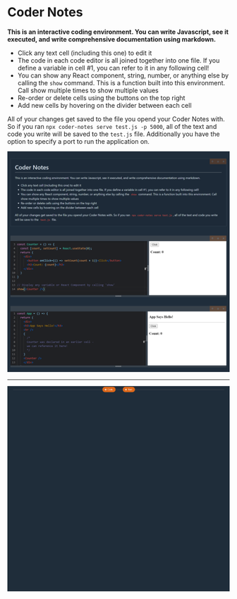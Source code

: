 # Coder Notes

**This is an interactive coding environment. You can write Javascript, see it executed, and write comprehensive documentation using markdown.**



- Click any text cell (including this one) to edit it
- The code in each code editor is all joined together into one file. If you define a variable in cell #1, you can refer to it in any following cell!
- You can show any React component, string, number, or anything else by calling the `show` command. This is a function built into this environment. Call show multiple times to show multiple values
- Re-order or delete cells using the buttons on the top right
- Add new cells by hovering on the divider between each cell

All of your changes get saved to the file you opend your Coder Notes with. So if you ran `npx coder-notes serve test.js -p 5000`, all of the text and code you write will be saved to the `test.js` file. Additionally you have the option to specify a port to run the application on.

![](utils/cNote.png)

---

![](utils/cNotes.gif)